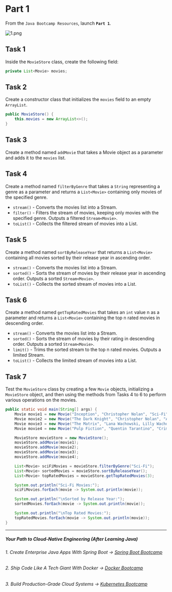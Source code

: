 # Part 1

From the `Java Bootcamp Resources`, launch **`Part 1`**.

![1.png](https://firebasestorage.googleapis.com/v0/b/learnthepart-75aed.appspot.com/o/images%2F85391d27-5dd8-4a8b-9a15-271f727a3ca6?alt=media&token=4f1b90ab-38ed-4272-abff-b4bcb4c59f87)


## Task 1
Inside the `MovieStore` class, create the following field:

```java
private List<Movie> movies;
```

## Task 2
Create a constructor class that initializes the `movies` field to an empty `ArrayList`.

```java
public MovieStore() {
    this.movies = new ArrayList<>();
}
```

## Task 3
Create a method named `addMovie` that takes a Movie object as a parameter and adds it to the `movies` list.

## Task 4
Create a method named `filterByGenre` that takes a `String` representing a genre as a parameter and returns a `List<Movie>` containing only movies of the specified genre.

 - `stream()` - Converts the movies list into a Stream<Movie>.
 - `filter()` - Filters the stream of movies, keeping only movies with the specified genre. Outputs a filtered `Stream<Movie>`.
 - `toList()` - Collects the filtered stream of movies into a List<Movie>.

## Task 5
Create a method named `sortByReleaseYear` that returns a `List<Movie>` containing all movies sorted by their release year in ascending order.

 - `stream()` - Converts the movies list into a Stream<Movie>.
 - `sorted()` - Sorts the stream of movies by their release year in ascending order. Outputs a sorted `Stream<Movie>`.
 - `toList()` - Collects the sorted stream of movies into a List<Movie>.


## Task 6
Create a method named `getTopRatedMovies` that takes an `int` value n as a parameter and returns a `List<Movie>` containing the top n rated movies in descending order.

 - `stream()` - Converts the movies list into a Stream<Movie>.
 - `sorted()` - Sorts the stream of movies by their rating in descending order. Outputs a sorted `Stream<Movie>`.
 - `limit()` - Trims the sorted stream to the top n rated movies. Outputs a limited Stream<Movie>.
 - `toList()` - Collects the limited stream of movies into a List<Movie>.

## Task 7
Test the `MovieStore` class by creating a few `Movie` objects, initializing a `MovieStore` object, and then using the methods from Tasks 4 to 6 to perform various operations on the movies.

```java
public static void main(String[] args) {
    Movie movie1 = new Movie("Inception", "Christopher Nolan", "Sci-Fi", 2010, 8.8);
    Movie movie2 = new Movie("The Dark Knight", "Christopher Nolan", "Action", 2008, 9.0);
    Movie movie3 = new Movie("The Matrix", "Lana Wachowski, Lilly Wachowski", "Sci-Fi", 1999, 8.7);
    Movie movie4 = new Movie("Pulp Fiction", "Quentin Tarantino", "Crime", 1994, 8.9);

    MovieStore movieStore = new MovieStore();
    movieStore.addMovie(movie1);
    movieStore.addMovie(movie2);
    movieStore.addMovie(movie3);
    movieStore.addMovie(movie4);

    List<Movie> sciFiMovies = movieStore.filterByGenre("Sci-Fi");
    List<Movie> sortedMovies = movieStore.sortByReleaseYear();
    List<Movie> topRatedMovies = movieStore.getTopRatedMovies(3);

    System.out.println("Sci-Fi Movies:");
    sciFiMovies.forEach(movie -> System.out.println(movie));

    System.out.println("\nSorted by Release Year:");
    sortedMovies.forEach(movie -> System.out.println(movie));

    System.out.println("\nTop Rated Movies:");
    topRatedMovies.forEach(movie -> System.out.println(movie));
}
```

-----
##### Your Path to Cloud-Native Engineering (After Learning Java)
###### 1. Create Enterprise Java Apps With Spring Boot → [Spring Boot Bootcamp](https://www.udemy.com/course/the-complete-spring-boot-development-bootcamp/?couponCode=SPRING_BOOTCAMP)
###### 2. Ship Code Like A Tech Giant With Docker → [Docker Bootcamp](https://www.udemy.com/course/docker-bootcamp-conquer-docker-with-real-world-projects/?couponCode=DOCKER_BOOTCAMP)
###### 3. Build Production-Grade Cloud Systems → [Kubernetes Bootcamp](https://kubernetestraining.io/)